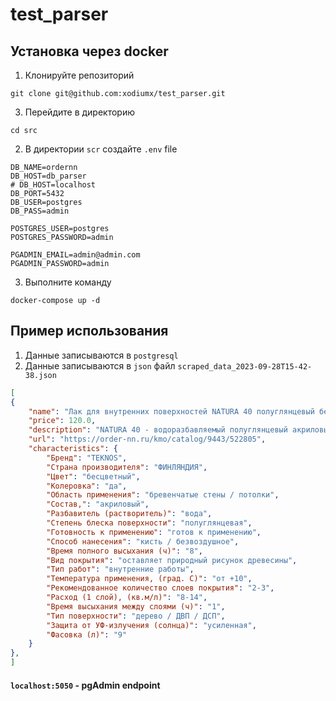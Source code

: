 # test_parser

## Установка через docker
1. Клонируйте репозиторий
```
git clone git@github.com:xodiumx/test_parser.git
```
3. Перейдите в директорию
```
cd src
```
2. В директории `scr` создайте `.env` file
```
DB_NAME=ordernn
DB_HOST=db_parser
# DB_HOST=localhost
DB_PORT=5432
DB_USER=postgres
DB_PASS=admin

POSTGRES_USER=postgres
POSTGRES_PASSWORD=admin

PGADMIN_EMAIL=admin@admin.com
PGADMIN_PASSWORD=admin
```
3. Выполните команду
```
docker-compose up -d
```

## Пример использования 

1. Данные записываются в `postgresql`
2. Данные записываются в `json` файл `scraped_data_2023-09-28T15-42-38.json`
```json
[
{
    "name": "Лак для внутренних поверхностей NATURA 40 полуглянцевый бесцветный TEKNOS",
    "price": 120.0,
    "description": "NATURA 40 - водоразбавляемый полуглянцевый акриловый лак без запаха с усиленной защитой против ультрафиолета. Он хорошо выравнивается, быстро высыхает, почти не имеет запаха и не желтеет, стойкий к мытью и износу. Изделие относится к категории М1 строительных материалов по выбросам вредных веществ. Применяется для лакировки, например, внутренних деревянных стен и потолков, панелей и стен из бревна. Не подходит для лакировки полов и мебели.",
    "url": "https://order-nn.ru/kmo/catalog/9443/522805",
    "characteristics": {
        "Бренд": "TEKNOS",
        "Страна производителя": "ФИНЛЯНДИЯ",
        "Цвет": "бесцветный",
        "Колеровка": "да",
        "Область применения": "бревенчатые стены / потолки",
        "Состав,": "акриловый",
        "Разбавитель (растворитель)": "вода",
        "Степень блеска поверхности": "полуглянцевая",
        "Готовность к применению": "готов к применению",
        "Способ нанесения": "кисть / безвоздушное",
        "Время полного высыхания (ч)": "8",
        "Вид покрытия": "оставляет природный рисунок древесины",
        "Тип работ": "внутренние работы",
        "Температура применения, (град. C)": "от +10",
        "Рекомендованное количество слоев покрытия": "2-3",
        "Расход (1 слой), (кв.м/л)": "8-14",
        "Время высыхания между слоями (ч)": "1",
        "Тип поверхности": "дерево / ДВП / ДСП",
        "Защита от УФ-излучения (солнца)": "усиленная",
        "Фасовка (л)": "9"
    }
},
]
```

#### `localhost:5050` - pgAdmin endpoint